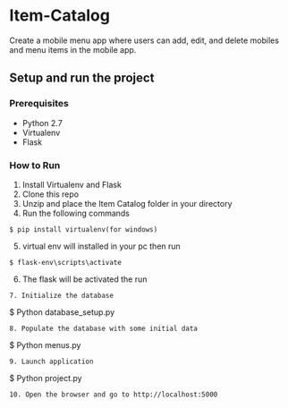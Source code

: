 # Item-Catalog
Create a mobile menu app where users can add, edit, and delete mobiles and menu items in the mobile app.
## Setup and run the project
### Prerequisites
* Python 2.7
* Virtualenv
* Flask

### How to Run
1. Install Virtualenv and Flask
2. Clone this repo
3. Unzip and place the Item Catalog folder in your  directory
4. Run the following commands
```
$ pip install virtualenv(for windows)
```
5. virtual env will installed in your pc then run
```
$ flask-env\scripts\activate
```
6. The flask will be activated the run
```
7. Initialize the database
```
$ Python database_setup.py
```
8. Populate the database with some initial data
```
$ Python menus.py
```
9. Launch application
```
$ Python project.py
```
10. Open the browser and go to http://localhost:5000

